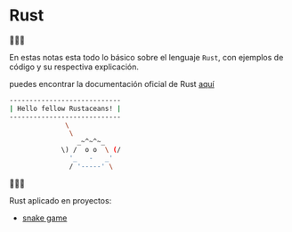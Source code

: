 # Rust

🦀🦀🦀

En estas notas esta todo lo básico sobre el lenguaje `Rust`, con ejemplos de código y su respectiva explicación.

puedes encontrar la documentación oficial de Rust [aquí](https://www.rust-lang.org/learn/get-started)

```Bash
----------------------------
| Hello fellow Rustaceans! |
----------------------------
              \
               \
                 _~^~^~_
             \) /  o o  \ (/
               '_   -   _'
               / '-----' \

```

🦀🦀🦀

Rust aplicado en proyectos:

- [snake game](https://github.com/Dieg0Code/SnakeGame)
